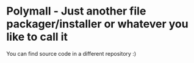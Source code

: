 # Polymall - Just another file packager/installer or whatever you like to call it
You can find source code in a different repository :)
